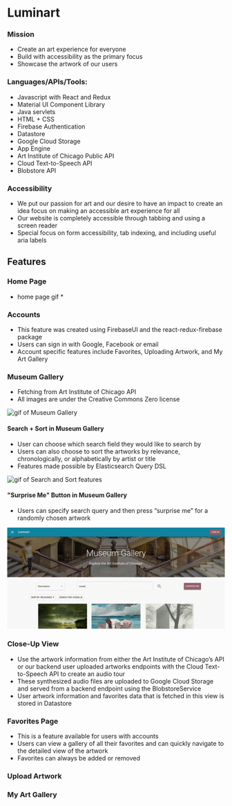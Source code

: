 # Luminart



### Mission

- Create an art experience for everyone
- Build with accessibility as the primary focus
- Showcase the artwork of our users 

### Languages/APIs/Tools:
- Javascript with React and Redux
- Material UI Component Library 
- Java servlets
- HTML + CSS
- Firebase Authentication
- Datastore
- Google Cloud Storage
- App Engine
- Art Institute of Chicago Public API
- Cloud Text-to-Speech API
- Blobstore API

### Accessibility 

- We put our passion for art and our desire to have an impact to create an idea focus on making an accessible art experience for all
- Our website is completely accessible through tabbing and using a screen reader
- Special focus on form accessibility, tab indexing, and including useful aria labels

## Features

### Home Page
 
* home page gif * 

### Accounts

- This feature was created using FirebaseUI and the react-redux-firebase package
- Users can sign in with Google, Facebook or email
- Account specific features include Favorites, Uploading Artwork, and My Art Gallery

### Museum Gallery

- Fetching from Art Institute of Chicago API
- All images are under the Creative Commons Zero license

![gif of Museum Gallery](/readMeImages/museum-gallery.gif "Museum Gallery")

#### Search + Sort in Museum Gallery

- User can choose which search field they would like to search by  
- Users can also choose to sort the artworks by relevance, chronologically, or alphabetically by artist or title 
- Features made possible by Elasticsearch Query DSL 

![gif of Search and Sort features](/readMeImages/search-sort.gif "Search And Sort")

#### "Surprise Me" Button in Museum Gallery

- Users can specify search query and then press “surprise me” for a randomly chosen artwork

![gif of "Surprise Me" Button](/readMeImages/surprise-me.gif "Surprise Me")

### Close-Up View

- Use the artwork information from either the Art Institute of Chicago’s API or our backend user uploaded artworks endpoints with the Cloud Text-to-Speech API to create an audio tour
- These synthesized audio files are uploaded to Google Cloud Storage and served from a backend endpoint using the BlobstoreService
- User artwork information and favorites data that is fetched in this view is stored in Datastore


### Favorites Page

- This is a feature available for users with accounts
- Users can view a gallery of all their favorites and can quickly navigate to the detailed view of the artwork
- Favorites can always be added or removed


### Upload Artwork

### My Art Gallery
